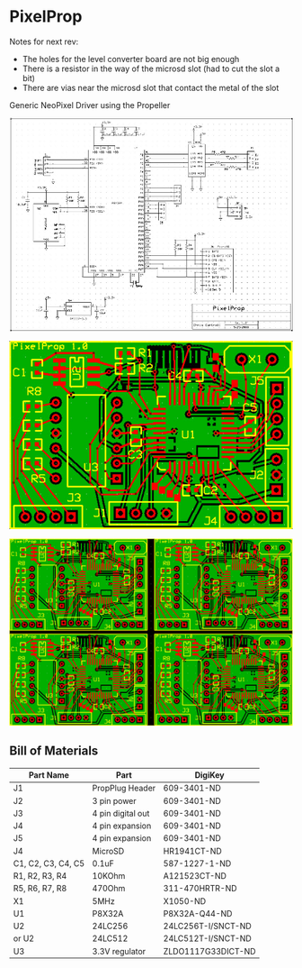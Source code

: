 # PixelProp

Notes for next rev:
  - The holes for the level converter board are not big enough
  - There is a resistor in the way of the microsd slot (had to cut the slot a bit)
  - There are vias near the microsd slot that contact the metal of the slot

Generic NeoPixel Driver using the Propeller

![](art/PixelPropSCH.jpg)

![](art/PixelPropPCB.jpg)

![](art/multi.jpg)

## Bill of Materials

| Part Name          | Part              | DigiKey            |
| ---------          | ----              | ----               |
| J1                 | PropPlug Header   | 609-3401-ND        |
| J2                 | 3 pin power       | 609-3401-ND        |
| J3                 | 4 pin digital out | 609-3401-ND        |
| J4                 | 4 pin expansion   | 609-3401-ND        |
| J5                 | 4 pin expansion   | 609-3401-ND        |
| J4                 | MicroSD           | HR1941CT-ND        |
| C1, C2, C3, C4, C5 | 0.1uF             | 587-1227-1-ND      |
| R1, R2, R3, R4     | 10KOhm            | A121523CT-ND       |
| R5, R6, R7, R8     | 470Ohm            | 311-470HRTR-ND     |
| X1                 | 5MHz              | X1050-ND           |
| U1                 | P8X32A            | P8X32A-Q44-ND      | 
| U2                 | 24LC256           | 24LC256T-I/SNCT-ND | 
| or U2              | 24LC512           | 24LC512T-I/SNCT-ND | 
| U3                 | 3.3V regulator    | ZLDO1117G33DICT-ND | 
